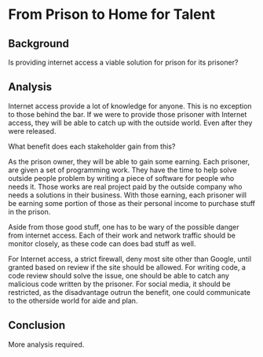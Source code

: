 # From Prison to Home for Talent

## Background

Is providing internet access a viable solution for prison for its prisoner?

## Analysis

Internet access provide a lot of knowledge for anyone. This is no exception to those behind the bar. 
If we were to provide those prisoner with Internet access, they will be able to catch up with the outside world.
Even after they were released.

What benefit does each stakeholder gain from this?

As the prison owner, they will be able to gain some earning. Each prisoner, are given a set of programming work.
They have the time to help solve outside people problem by writing a piece of software for people who needs it.
Those works are real project paid by the outside company who needs a solutions in their business.
With those earning, each prisoner will be earning some portion of those as their personal income to purchase stuff in the prison.

Aside from those good stuff, one has to be wary of the possible danger from internet access.
Each of their work and network traffic should be monitor closely, as these code can does bad stuff as well. 

For Internet access, a strict firewall, deny most site other than Google, until granted based on review if the site should be allowed.
For writing code, a code review should solve the issue, one should be able to catch any malicious code written by the prisoner.
For social media, it should be restricted, as the disadvantage outrun the benefit, one could communicate to the otherside world for aide and plan.

## Conclusion

More analysis required.
